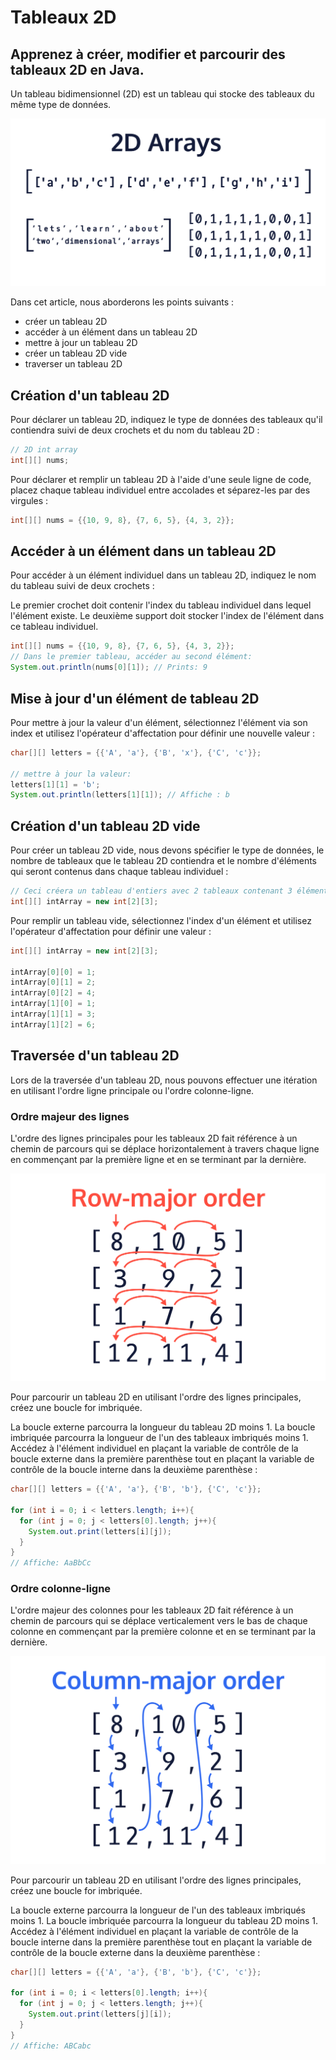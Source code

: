 # Tableaux 2D
## Apprenez à créer, modifier et parcourir des tableaux 2D en Java.

Un tableau bidimensionnel (2D) est un tableau qui stocke des tableaux du même type de données.

![Tableau bidimensionnel](../Images/two_d_arrays.png)

Dans cet article, nous aborderons les points suivants :

- créer un tableau 2D
- accéder à un élément dans un tableau 2D
- mettre à jour un tableau 2D
- créer un tableau 2D vide
- traverser un tableau 2D

## Création d'un tableau 2D

Pour déclarer un tableau 2D, indiquez le type de données des tableaux qu'il contiendra suivi de deux crochets et du nom du tableau 2D :

```java
// 2D int array
int[][] nums;
```

Pour déclarer et remplir un tableau 2D à l'aide d'une seule ligne de code, placez chaque tableau individuel entre accolades et séparez-les par des virgules :

```java
int[][] nums = {{10, 9, 8}, {7, 6, 5}, {4, 3, 2}}; 
```

## Accéder à un élément dans un tableau 2D

Pour accéder à un élément individuel dans un tableau 2D, indiquez le nom du tableau suivi de deux crochets :

Le premier crochet doit contenir l'index du tableau individuel dans lequel l'élément existe.
Le deuxième support doit stocker l'index de l'élément dans ce tableau individuel.

```java
int[][] nums = {{10, 9, 8}, {7, 6, 5}, {4, 3, 2}}; 
// Dans le premier tableau, accéder au second élément:
System.out.println(nums[0][1]); // Prints: 9
```

## Mise à jour d'un élément de tableau 2D

Pour mettre à jour la valeur d'un élément, sélectionnez l'élément via son index et utilisez l'opérateur d'affectation pour définir une nouvelle valeur :

```java
char[][] letters = {{'A', 'a'}, {'B', 'x'}, {'C', 'c'}};

// mettre à jour la valeur:
letters[1][1] = 'b';
System.out.println(letters[1][1]); // Affiche : b
```

## Création d'un tableau 2D vide

Pour créer un tableau 2D vide, nous devons spécifier le type de données, le nombre de tableaux que le tableau 2D contiendra et le nombre d'éléments qui seront contenus dans chaque tableau individuel :

```java
// Ceci créera un tableau d'entiers avec 2 tableaux contenant 3 éléments chacun:
int[][] intArray = new int[2][3];
```

Pour remplir un tableau vide, sélectionnez l'index d'un élément et utilisez l'opérateur d'affectation pour définir une valeur :

```java
int[][] intArray = new int[2][3];

intArray[0][0] = 1;
intArray[0][1] = 2;
intArray[0][2] = 4;
intArray[1][0] = 1;
intArray[1][1] = 3;
intArray[1][2] = 6;
```

## Traversée d'un tableau 2D

Lors de la traversée d'un tableau 2D, nous pouvons effectuer une itération en utilisant l'ordre ligne principale ou l'ordre colonne-ligne.

### Ordre majeur des lignes

L'ordre des lignes principales pour les tableaux 2D fait référence à un chemin de parcours qui se déplace horizontalement à travers chaque ligne en commençant par la première ligne et en se terminant par la dernière.

![Diagramme de l'ordre des lignes principales](../Images/row_major.png)

Pour parcourir un tableau 2D en utilisant l'ordre des lignes principales, créez une boucle for imbriquée.

La boucle externe parcourra la longueur du tableau 2D moins 1.
La boucle imbriquée parcourra la longueur de l'un des tableaux imbriqués moins 1.
Accédez à l'élément individuel en plaçant la variable de contrôle de la boucle externe dans la première parenthèse tout en plaçant la variable de contrôle de la boucle interne dans la deuxième parenthèse :

```java
char[][] letters = {{'A', 'a'}, {'B', 'b'}, {'C', 'c'}};

for (int i = 0; i < letters.length; i++){
  for (int j = 0; j < letters[0].length; j++){
    System.out.print(letters[i][j]);
  }
}
// Affiche: AaBbCc
```

### Ordre colonne-ligne

L'ordre majeur des colonnes pour les tableaux 2D fait référence à un chemin de parcours qui se déplace verticalement vers le bas de chaque colonne en commençant par la première colonne et en se terminant par la dernière.

![Diagramme de l'ordre des colonnes principales](../Images/column_major.png)

Pour parcourir un tableau 2D en utilisant l'ordre des lignes principales, créez une boucle for imbriquée.

La boucle externe parcourra la longueur de l'un des tableaux imbriqués moins 1.
La boucle imbriquée parcourra la longueur du tableau 2D moins 1.
Accédez à l'élément individuel en plaçant la variable de contrôle de la boucle interne dans la première parenthèse tout en plaçant la variable de contrôle de la boucle externe dans la deuxième parenthèse :

```java
char[][] letters = {{'A', 'a'}, {'B', 'b'}, {'C', 'c'}};

for (int i = 0; i < letters[0].length; i++){
  for (int j = 0; j < letters.length; j++){
    System.out.print(letters[j][i]);
  }
}
// Affiche: ABCabc
```
